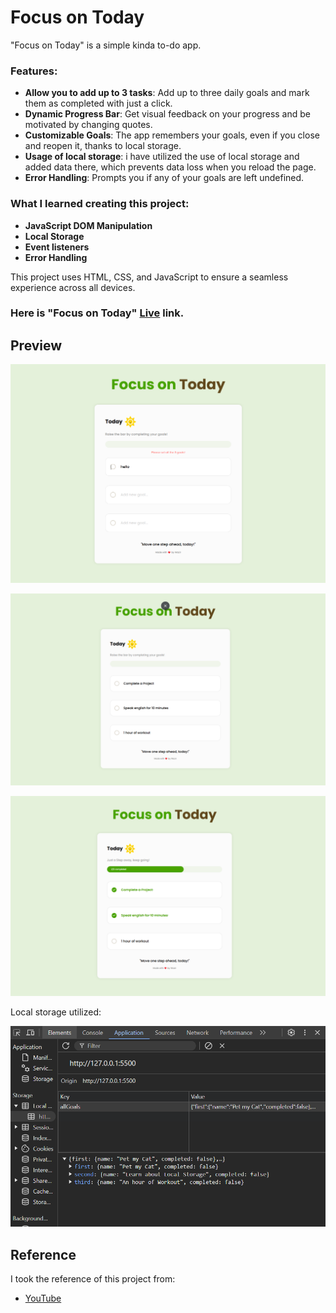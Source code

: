 # Focus on Today

"Focus on Today" is a simple kinda to-do app.

### Features:
- **Allow you to add up to 3 tasks**: Add up to three daily goals and mark them as completed with just a click.
- **Dynamic Progress Bar**: Get visual feedback on your progress and be motivated by changing quotes.
- **Customizable Goals**: The app remembers your goals, even if you close and reopen it, thanks to local storage.
- **Usage of local storage**: i have utilized the use of local storage and added data there, which prevents data loss when you reload the page.
- **Error Handling**: Prompts you if any of your goals are left undefined.

### What I learned creating this project:
- **JavaScript DOM Manipulation**
- **Local Storage**
- **Event listeners**
- **Error Handling**

This project uses HTML, CSS, and JavaScript to ensure a seamless experience across all devices.


### Here is "Focus on Today" [Live](https://focusontodaybyme.netlify.app/) link.

## Preview
<p align="center">
    <img src="./images/image2.png" />
</p>
<p align="center">
    <img src="./images/image0.png" />
</p>
<p align="center">
    <img src="./images/image1.png" />
</p>

Local storage utilized:
<p align="center">
    <img src="./images/image.png" />
</p>

## Reference
I took the reference of this project from:
- [YouTube](https://www.youtube.com/watch?v=E59DytaXTio&list=PLfEr2kn3s-br9ZFmejfLhAgMbGgbpdof8&index=86)
